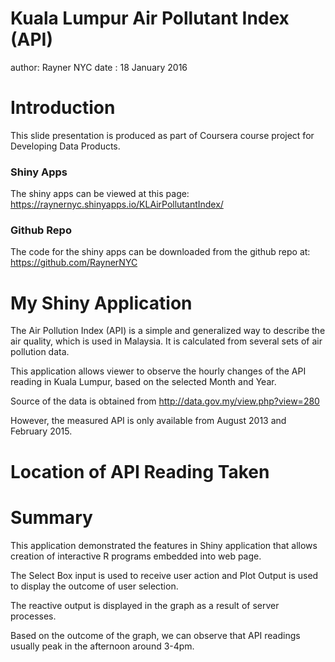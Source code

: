 Kuala Lumpur Air Pollutant Index (API)
========================================================
author: Rayner NYC
date  : 18 January 2016


Introduction
========================================================

This slide presentation is produced as part of Coursera course project for Developing Data Products.


### Shiny Apps

The shiny apps can be viewed at this page: 
https://raynernyc.shinyapps.io/KLAirPollutantIndex/

### Github Repo

The code for the shiny apps can be downloaded from the github repo at: https://github.com/RaynerNYC



My Shiny Application
========================================================

The Air Pollution Index (API) is a simple and generalized way to describe the air quality, which is used in Malaysia. It is calculated from several sets of air pollution data.

This application allows viewer to observe the hourly changes of the API reading in Kuala Lumpur, based on the selected Month and Year.

Source of the data is obtained from http://data.gov.my/view.php?view=280

However, the measured API is only available from August 2013 and February 2015.


Location of API Reading Taken
========================================================




Summary
========================================================

This application demonstrated the features in Shiny application that allows creation of interactive R programs embedded into web page.

The Select Box input is used to receive user action and Plot Output is used to display the outcome of user selection.

The reactive output is displayed in the graph as a result of server processes.

Based on the outcome of the graph, we can observe that API readings usually peak in the afternoon around 3-4pm.
